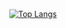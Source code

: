 ### 
[![Top Langs](https://github-readme-stats-bosen.vercel.app/api/top-langs/?username=bosen&custom_title=Footprints&hide=html,css,scss,plpgsql&langs_count=14&layout=compact)](https://github.com/bosen)
